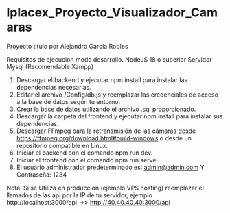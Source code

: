 # Iplacex_Proyecto_Visualizador_Camaras
Proyecto titulo por Alejandro García Robles

Requisitos de ejecucion modo desarrollo.
NodeJS 18 o superior
Servidor Mysql (Recomendable Xampp)



1) Descargar el backend y ejecutar npm install para instalar las dependencias necesarias.
2) Editar el archivo /Config/db.js y reemplazar las credenciales de acceso a la base de datos según tu entorno.
3) Crear la base de datos utilizando el archivo .sql proporcionado.
4) Descargar la carpeta del frontend y ejecutar npm install para instalar sus dependencias.
5) Descargar FFmpeg para la retransmisión de las cámaras desde https://ffmpeg.org/download.html#build-windows o desde un repositorio compatible en Linux.
6) Iniciar el backend con el comando npm run dev.
7) Iniciar el frontend con el comando npm run serve.
8) El usuario administrador predeterminado es: admin@admin.com Y Contraseña: 1234


Nota: Si se Utiliza en produccion (ejemplo VPS hosting) reemplazar el llamados de las api por la IP de tu servidor, ejemplo http://localhost:3000/api ->> http://40.40.40.40:3000/api 



